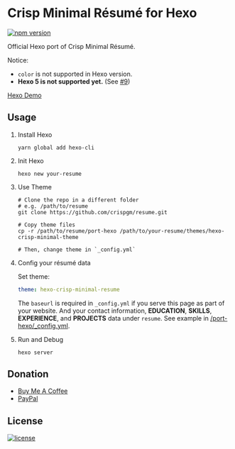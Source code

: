 # Crisp Minimal Résumé for Hexo

[![npm version](https://badge.fury.io/js/hexo-theme-crisp-minimal-resume.svg)](https://badge.fury.io/js/hexo-theme-crisp-minimal-resume)

Official Hexo port of Crisp Minimal Résumé.

Notice:
- `color` is not supported in Hexo version.
- __Hexo 5 is not supported yet.__ (See [#9](https://github.com/crispgm/resume/issues/9))

[Hexo Demo](https://crispgm.github.io/resume-hexo-example/)

## Usage

1. Install Hexo

    ```shell
    yarn global add hexo-cli
    ```

2. Init Hexo

    ```shell
    hexo new your-resume
    ```

3. Use Theme

    ```
    # Clone the repo in a different folder
    # e.g. /path/to/resume
    git clone https://github.com/crispgm/resume.git

    # Copy theme files
    cp -r /path/to/resume/port-hexo /path/to/your-resume/themes/hexo-crisp-minimal-theme

    # Then, change theme in `_config.yml`
    ```

4. Config your résumé data

    Set theme:

    ```yaml
    theme: hexo-crisp-minimal-resume
    ```

    The `baseurl` is required in `_config.yml` if you serve this page as part of your website. And your contact information, __EDUCATION__, __SKILLS__, __EXPERIENCE__, and __PROJECTS__ data under `resume`. See example in [/port-hexo/_config.yml](/_config.yml).

5. Run and Debug

    ```shell
    hexo server
    ```

## Donation

* [Buy Me A Coffee](https://www.buymeacoffee.com/crispgm)
* [PayPal](https://www.paypal.me/crispgm)

## License

[![license](https://img.shields.io/github/license/crispgm/resume.svg)](/LICENSE)
